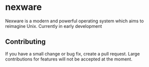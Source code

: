# nexware
Nexware is a modern and powerful operating system which aims to reimagine Unix. Currently in early development

## Contributing
If you have a small change or bug fix, create a pull request. Large contributions for features will not be accepted at the moment.
